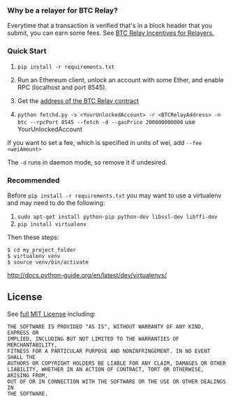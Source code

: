### Why be a relayer for BTC Relay?

Everytime that a transaction is verified that's in a block header that you submit, you can earn some fees.  See [BTC Relay Incentives for Relayers.](https://github.com/ethereum/btcrelay/tree/master#incentives-for-relayers)

### Quick Start

1. `pip install -r requirements.txt`

1. Run an Ethereum client, unlock an account with some Ether, and enable RPC (localhost and port 8545).

1. Get the [address of the BTC Relay contract](https://github.com/ethereum/btcrelay/tree/master#btc-relay-contract-address-and-abi)

1. `python fetchd.py -s <YourUnlockedAccount> -r <BTCRelayAddress> -n btc --rpcPort 8545 --fetch -d --gasPrice 200000000000`  use YourUnlockedAccount

If you want to set a fee, which is specified in units of wei, add `--fee <weiAmount>`

The `-d` runs in daemon mode, so remove it if undesired.


### Recommended

Before `pip install -r requirements.txt` you may want to use a virtualenv and
may need to do the following:

1. `sudo apt-get install python-pip python-dev libssl-dev libffi-dev`
1. `pip install virtualenv`

Then these steps:
```
$ cd my_project_folder
$ virtualenv venv
$ source venv/bin/activate
```
http://docs.python-guide.org/en/latest/dev/virtualenvs/

## License

See [full MIT License](LICENSE) including:
```
THE SOFTWARE IS PROVIDED "AS IS", WITHOUT WARRANTY OF ANY KIND, EXPRESS OR
IMPLIED, INCLUDING BUT NOT LIMITED TO THE WARRANTIES OF MERCHANTABILITY,
FITNESS FOR A PARTICULAR PURPOSE AND NONINFRINGEMENT. IN NO EVENT SHALL THE
AUTHORS OR COPYRIGHT HOLDERS BE LIABLE FOR ANY CLAIM, DAMAGES OR OTHER
LIABILITY, WHETHER IN AN ACTION OF CONTRACT, TORT OR OTHERWISE, ARISING FROM,
OUT OF OR IN CONNECTION WITH THE SOFTWARE OR THE USE OR OTHER DEALINGS IN
THE SOFTWARE.
```
